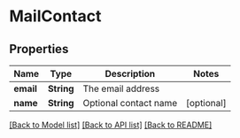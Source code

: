 # MailContact

## Properties
Name | Type | Description | Notes
------------ | ------------- | ------------- | -------------
**email** | **String** | The email address | 
**name** | **String** | Optional contact name | [optional] 

[[Back to Model list]](../README.md#documentation-for-models) [[Back to API list]](../README.md#documentation-for-api-endpoints) [[Back to README]](../README.md)


